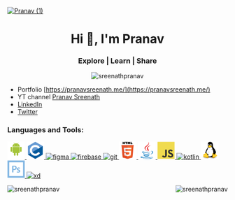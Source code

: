 [![Pranav (1)](https://user-images.githubusercontent.com/65620582/120490744-4a2fdb00-c3d6-11eb-819d-c7aa9f671f94.png)](https://pranavsreenath.me/)
<h1 align="center">Hi 👋, I'm Pranav</h1>
<h3 align="center"> Explore | Learn | Share </h3>

<p align="center"> <img src="https://komarev.com/ghpvc/?username=sreenathpranav&label=Profile%20views&color=0e75b6&style=flat" alt="sreenathpranav" /> </p>

- Portfolio [https://pranavsreenath.me/](https://pranavsreenath.me/)
- YT channel [Pranav Sreenath](https://www.youtube.com/channel/UChotR5vSra87HS4JpbZaBfw)
-  [LinkedIn](https://www.linkedin.com/in/pranav-sreenath/)
-  [Twitter](https://twitter.com/pranav_sreenath)

<h3 align="left">Languages and Tools:</h3>
<p align="left"> <a href="https://developer.android.com" target="_blank"> <img src="https://raw.githubusercontent.com/devicons/devicon/master/icons/android/android-original-wordmark.svg" alt="android" width="40" height="40"/> </a> <a href="https://www.cprogramming.com/" target="_blank"> <img src="https://raw.githubusercontent.com/devicons/devicon/master/icons/c/c-original.svg" alt="c" width="40" height="40"/> </a> <a href="https://www.figma.com/" target="_blank"> <img src="https://www.vectorlogo.zone/logos/figma/figma-icon.svg" alt="figma" width="40" height="40"/> </a> <a href="https://firebase.google.com/" target="_blank"> <img src="https://www.vectorlogo.zone/logos/firebase/firebase-icon.svg" alt="firebase" width="40" height="40"/> </a> <a href="https://git-scm.com/" target="_blank"> <img src="https://www.vectorlogo.zone/logos/git-scm/git-scm-icon.svg" alt="git" width="40" height="40"/> </a> <a href="https://www.w3.org/html/" target="_blank"> <img src="https://raw.githubusercontent.com/devicons/devicon/master/icons/html5/html5-original-wordmark.svg" alt="html5" width="40" height="40"/> </a> <a href="https://www.java.com" target="_blank"> <img src="https://raw.githubusercontent.com/devicons/devicon/master/icons/java/java-original.svg" alt="java" width="40" height="40"/> </a> <a href="https://developer.mozilla.org/en-US/docs/Web/JavaScript" target="_blank"> <img src="https://raw.githubusercontent.com/devicons/devicon/master/icons/javascript/javascript-original.svg" alt="javascript" width="40" height="40"/> </a> <a href="https://kotlinlang.org" target="_blank"> <img src="https://www.vectorlogo.zone/logos/kotlinlang/kotlinlang-icon.svg" alt="kotlin" width="40" height="40"/> </a> <a href="https://www.linux.org/" target="_blank"> <img src="https://raw.githubusercontent.com/devicons/devicon/master/icons/linux/linux-original.svg" alt="linux" width="40" height="40"/> </a> <a href="https://www.photoshop.com/en" target="_blank"> <img src="https://raw.githubusercontent.com/devicons/devicon/master/icons/photoshop/photoshop-line.svg" alt="photoshop" width="40" height="40"/> </a> <a href="https://www.adobe.com/products/xd.html" target="_blank"> <img src="https://cdn.worldvectorlogo.com/logos/adobe-xd.svg" alt="xd" width="40" height="40"/> </a> </p>

<p><img align="left" src="https://github-readme-stats.vercel.app/api/top-langs?username=sreenathpranav&show_icons=true&locale=en&layout=compact" alt="sreenathpranav" /></p>

<p><img align="right" src="https://github-readme-stats.vercel.app/api?username=sreenathpranav&show_icons=true&locale=en" alt="sreenathpranav" /></p>
